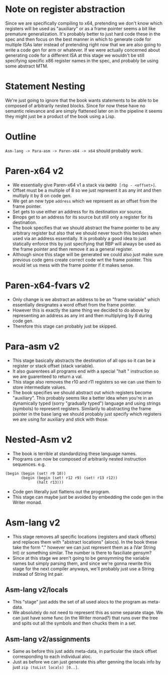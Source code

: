 # Note on register abstraction
Since we are specifically compiling to x64, pretending we don't know which
registers will be used as "auxiliary" or as a frame pointer seems a bit like
premature generalization. It's probably better to just hard code these in the
spec and then focus on the best manner in which to generate code for multiple
ISAs later instead of pretending right now that we are also going to write a
code gen for arm or whatever. If we were actually concerned about generating
code for a different ISA at this stage we wouldn't be still specifying specific
x86 register names in the spec, and probably be using some abstract MTM.

# Statement Nesting
We're just going to ignore that the book wants statements to be able to be
composed of arbitrarily nested blocks. Since for now these have no semantic
relevance and are simply flattened later on in the pipeline it seems they
might just be a product of the book using a Lisp.

# Outline
`Asm-lang -> Para-asm -> Paren-x64 -> x64` should probably work.

# Paren-x64 v2
+ We essentially give Paren-x64 v1 a stack via `QWORD [rbp - <offset>]`.
+ Offset must be a multiple of 8 so we just represent it as any int and then
  multiply it by 8 on code gen.
+ We get an new type `address` which we represent as an offset from the frame
  pointer.
+ Set gets to use either an address for its destination xor source.
+ Binops get to an address for its source but still only a register for its
  destination.
+ The book specifies that we should abstract the frame pointer to be any
  arbitrary register but also that we should never touch this besides
  when used via an address essentially. It is probably a good idea to just
  statically enforce this by just specifying that RBP will always be used as
  the frame pointer and then remove it as a general register.
+ Although since this stage will be generated we could also just make sure
  previous code gens create correct code wrt the frame pointer. This would let
  us mess with the frame pointer if it makes sense.

# Paren-x64-fvars v2
+ Only change is we abstract an address to be an "frame variable" which
  essentially designates a word offset from the frame pointer.
+ However this is exactly the same thing we decided to do above by representing
  an address as any int and then multiplying by 8 during code gen.
+ Therefore this stage can probably just be skipped.

# Para-asm v2
+ This stage basically abstracts the destination of all ops so it can be a
  register or stack offset (stack variable).
+ It also guarentees all programs end with a special "halt <triv>" instruction
  so we are guarenteed to return a val.
+ This stage also removes the r10 and r11 registers so we can use them to store
  intermediate values.
+ The book specifies we should abstract out which registers become "auxiliary".
  This probably seems like a better idea when you're in an dynamically typed
  (sorry "gradually typed") language and using strings (symbols) to represent
  registers. Similarily to abstracting the frame pointer in the base lang we
  should probably just specify which registers we are using for auxiliary and
  stick with those.

# Nested-Asm v2
+ The book is terrible at standardizing these language names.
+ Programs can now be composed of arbitrarily nested instruction sequences.
e.g.
```
(begin (begin (set! r9 10))
       (begin (begin (set! r12 r9) (set! r13 r12))
              (halt r13)))
```
+ Code gen literally just flattens out the program.
+ This stage can maybe just be avoided by embedding the code gen in the Writer
  monad.

# Asm-lang v2
+ This stage removes all specific locations (registers and stack offsets) and
  replaces them with "abstract locations" (alocs). In the book these take the
  form "<name>.<number>" however we can just represent them as a
  (Var String Int) or something similar. The number is there to fasciliate gensym?
+ Since at this stage we aren't going to be gensymming the variable names but
  simply parsing them, and since we're gonna rewrite this stage for the next
  compiler anyways, we'll probably just use a String instead of String Int pair.

## Asm-lang v2/locals
+ This "stage" just adds the set of all used alocs to the program as meta-data.
+ We absolutely do not need to represent this as some separate stage. We can
  just have some func (in the Writer monad?) that runs over the tree and spits
  out all the symbols and then chucks them in a set.

## Asm-lang v2/assignments
+ Same as before this just adds meta-data, in particular the stack offset
  corresponding to each individual aloc.
+ Just as before we can just generate this after genning the locals info by
  just `zip (toList locals) [0..]`.

